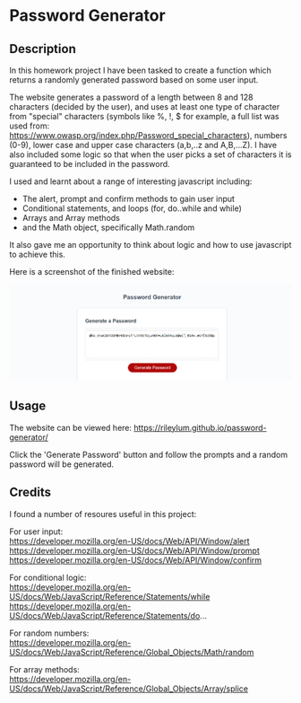 # Password Generator

## Description

In this homework project I have been tasked to create a function which returns a randomly generated password based on some user input. 

The website generates a password of a length between 8 and 128 characters (decided by the user), and uses at least one type of character from "special" characters (symbols like %, !, $ for example, a full list was used from: https://www.owasp.org/index.php/Password_special_characters), numbers (0-9), lower case and upper case characters (a,b,..z and A,B,...Z). I have also included some logic so that when the user picks a set of characters it is guaranteed to be included in the password.

I used and learnt about a range of interesting javascript including: 
  - The alert, prompt and confirm methods to gain user input
  - Conditional statements, and loops (for, do..while and while)
  - Arrays and Array methods
  - and the Math object, specifically Math.random

It also gave me an opportunity to think about logic and how to use javascript to achieve this.

Here is a screenshot of the finished website:

![The password generator website contains some header text, a text-box to show the generated password, and a button which allows you to generate a password via some prompts.](./assets/img/WebsiteScreengrab.png)

## Usage

The website can be viewed here: https://rileylum.github.io/password-generator/ </br>

Click the 'Generate Password' button and follow the prompts and a random password will be generated.

## Credits

I found a number of resoures useful in this project: </br>

For user input: </br>
https://developer.mozilla.org/en-US/docs/Web/API/Window/alert
https://developer.mozilla.org/en-US/docs/Web/API/Window/prompt
https://developer.mozilla.org/en-US/docs/Web/API/Window/confirm

For conditional logic: </br>
https://developer.mozilla.org/en-US/docs/Web/JavaScript/Reference/Statements/while
https://developer.mozilla.org/en-US/docs/Web/JavaScript/Reference/Statements/do...

For random numbers: </br>
https://developer.mozilla.org/en-US/docs/Web/JavaScript/Reference/Global_Objects/Math/random

For array methods: </br>
https://developer.mozilla.org/en-US/docs/Web/JavaScript/Reference/Global_Objects/Array/splice
